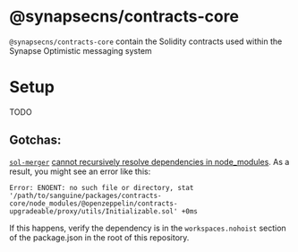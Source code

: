 # @synapsecns/contracts-core

`@synapsecns/contracts-core` contain the Solidity contracts used within the Synapse Optimistic messaging system

# Setup

TODO

## Gotchas:

[`sol-merger`](https://github.com/RyuuGan/sol-merger) [cannot recursively resolve dependencies in node_modules](https://github.com/RyuuGan/sol-merger/issues/58). As a result, you might see an error like this:

`Error: ENOENT: no such file or directory, stat '/path/to/sanguine/packages/contracts-core/node_modules/@openzeppelin/contracts-upgradeable/proxy/utils/Initializable.sol' +0ms`

If this happens, verify the dependency is in the `workspaces.nohoist` section of the package.json in the root of this repository.
